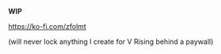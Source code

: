 **WIP**

https://ko-fi.com/zfolmt

(will never lock anything I create for V Rising behind a paywall)
